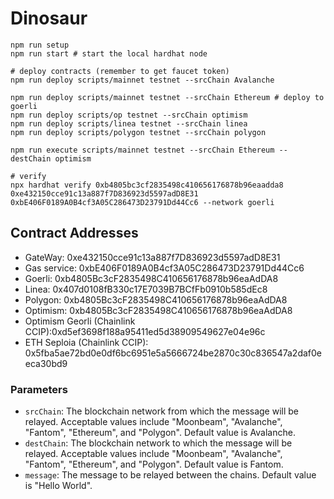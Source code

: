 # Dinosaur

```shell
npm run setup
npm run start # start the local hardhat node

# deploy contracts (remember to get faucet token)
npm run deploy scripts/mainnet testnet --srcChain Avalanche

npm run deploy scripts/mainnet testnet --srcChain Ethereum # deploy to goerli
npm run deploy scripts/op testnet --srcChain optimism
npm run deploy scripts/linea testnet --srcChain linea
npm run deploy scripts/polygon testnet --srcChain polygon

npm run execute scripts/mainnet testnet --srcChain Ethereum --destChain optimism

# verify
npx hardhat verify 0xb4805bc3cf2835498c410656176878b96eaadda8 0xe432150cce91c13a887f7D836923d5597adD8E31 0xbE406F0189A0B4cf3A05C286473D23791Dd44Cc6 --network goerli
```

## Contract Addresses

- GateWay: 0xe432150cce91c13a887f7D836923d5597adD8E31
- Gas service: 0xbE406F0189A0B4cf3A05C286473D23791Dd44Cc6
- Goerli: 0xb4805Bc3cF2835498C410656176878b96eaAdDA8
- Linea: 0x407d0108fB330c17E7039B7BCfFb0910b585dEc8
- Polygon: 0xb4805Bc3cF2835498C410656176878b96eaAdDA8
- Optimism: 0xb4805Bc3cF2835498C410656176878b96eaAdDA8
- Optimism Georli (Chainlink CCIP):0xd5ef3698f188a95411ed5d38909549627e04e96c
- ETH Seploia (Chainlink CCIP): 0x5fba5ae72bd0e0df6bc6951e5a5666724be2870c30c836547a2daf0eeca30bd9

### Parameters

- `srcChain`: The blockchain network from which the message will be relayed. Acceptable values include "Moonbeam", "Avalanche", "Fantom", "Ethereum", and "Polygon". Default value is Avalanche.
- `destChain`: The blockchain network to which the message will be relayed. Acceptable values include "Moonbeam", "Avalanche", "Fantom", "Ethereum", and "Polygon". Default value is Fantom.
- `message`: The message to be relayed between the chains. Default value is "Hello World".
